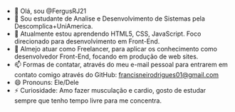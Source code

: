 - 👋 Olá, sou @FergusRJ21
- 👀 Sou estudante de Analise e Desenvolvimento de Sistemas pela Descomplica+UniAmerica.
- 🌱 Atualmente estou aprendendo HTML5, CSS, JavaScript. Foco direcionado para desenvolvimento em Front-End.
- 🎯 Almejo atuar como Freelancer, para aplicar os conhecimento como desenvolvedor Front-End, focando em produção de web sites.
- 📫 Formas de contatar, através do meu e-mail pessoal para entrarem em contato comigo através do GitHub: francisneirodrigues01@gmail.com
- 😄 Pronouns: Ele/Dele
- ⚡ Curiosidade: Amo fazer musculação e cardio, gosto de estudar sempre que tenho tempo livre para me concentra. 

<!---
FergusRJ21/FergusRJ21 is a ✨ special ✨ repository because its `README.md` (this file) appears on your GitHub profile.
You can click the Preview link to take a look at your changes.
--->
